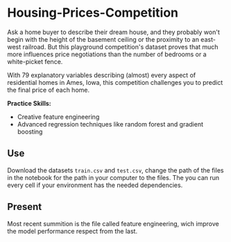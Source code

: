 # Housing-Prices-Competition

Ask a home buyer to describe their dream house, and they probably won't begin with the height of the basement ceiling or the proximity to an east-west railroad. But this playground competition's dataset proves that much more influences price negotiations than the number of bedrooms or a white-picket fence.

With 79 explanatory variables describing (almost) every aspect of residential homes in Ames, Iowa, this competition challenges you to predict the final price of each home.

**Practice Skills:**
- Creative feature engineering 
- Advanced regression techniques like random forest and gradient boosting

## Use

Download the datasets ```train.csv``` and ```test.csv```, change the path of the files in the notebook for the path in your computer to the files. The you can run every cell if your environment has the needed dependencies.

## Present

Most recent summition is the file called feature engineering, wich improve the model performance respect from the last.
